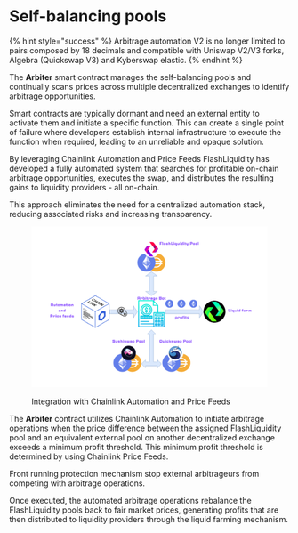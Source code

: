 # Self-balancing pools

{% hint style="success" %}
Arbitrage automation V2 is no longer limited to pairs composed by 18 decimals and compatible with Uniswap V2/V3 forks, Algebra (Quickswap V3) and Kyberswap elastic.
{% endhint %}

The **Arbiter** smart contract manages the self-balancing pools and continually scans prices across multiple decentralized exchanges to identify arbitrage opportunities.

Smart contracts are typically dormant and need an external entity to activate them and initiate a specific function. This can create a single point of failure where developers establish internal infrastructure to execute the function when required, leading to an unreliable and opaque solution.

By leveraging Chainlink Automation and Price Feeds FlashLiquidity has developed a fully automated system that searches for profitable on-chain arbitrage opportunities, executes the swap, and distributes the resulting gains to liquidity providers - all on-chain.&#x20;

This approach eliminates the need for a centralized automation stack, reducing associated risks and increasing transparency.



<figure><img src="../.gitbook/assets/Copia di FlashLiquidity(2).png" alt=""><figcaption><p>Integration with Chainlink Automation and Price Feeds</p></figcaption></figure>

The **Arbiter** contract utilizes Chainlink Automation to initiate arbitrage operations when the price difference between the assigned FlashLiquidity pool and an equivalent external pool on another decentralized exchange exceeds a minimum profit threshold. This minimum profit threshold is determined by using Chainlink Price Feeds.

Front running protection mechanism stop external arbitrageurs from competing with arbitrage operations.

Once executed, the automated arbitrage operations rebalance the FlashLiquidity pools back to fair market prices, generating profits that are then distributed to liquidity providers through the liquid farming mechanism.
